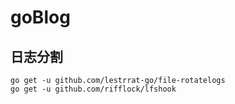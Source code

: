 # goBlog


## 日志分割
```text
go get -u github.com/lestrrat-go/file-rotatelogs
go get -u github.com/rifflock/lfshook
```
